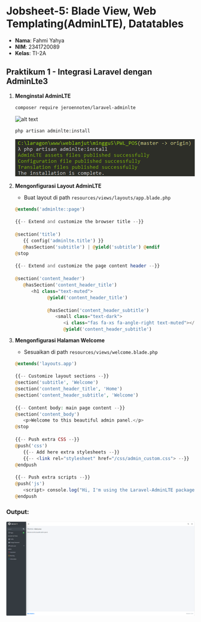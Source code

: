 # Jobsheet-5: Blade View, Web Templating(AdminLTE), Datatables

- **Nama**: Fahmi Yahya
- **NIM**: 2341720089
- **Kelas**: TI-2A

## Praktikum 1 - Integrasi Laravel dengan AdminLte3

1. **Menginstal AdminLTE**
   ```bash
   composer require jeroennoten/laravel-adminlte
    ```
   ![alt text](ss/1.1.png)

   ```bash
   php artisan adminlte:install
   ```
   ![alt text](ss/1.2.png)

2. **Mengonfigurasi Layout AdminLTE**
   - Buat layout di path `resources/views/layouts/app.blade.php`
   <div style="max-height: 350px; overflow-y: auto;">

   ```php
   @extends('adminlte::page') 
 
   {{-- Extend and customize the browser title --}} 
   
   @section('title') 
      {{ config('adminlte.title') }} 
      @hasSection('subtitle') | @yield('subtitle') @endif 
   @stop 
   
   {{-- Extend and customize the page content header --}} 
   
   @section('content_header') 
      @hasSection('content_header_title') 
         <h1 class="text-muted"> 
               @yield('content_header_title') 
   
               @hasSection('content_header_subtitle') 
                  <small class="text-dark"> 
                     <i class="fas fa-xs fa-angle-right text-muted"></i> 
                     @yield('content_header_subtitle') 
                  </small> 
               @endif 
         </h1> 
      @endif 
   @stop 
   
   {{-- Rename section content to content_body --}} 
   
   @section('content') 
      @yield('content_body') 
   @stop 
   
   {{-- Create a common footer --}} 
   
   @section('footer') 
      <div class="float-right"> 
         Version: {{ config('app.version', '1.0.0') }} 
      </div> 
   
      <strong>
         <a href="{{ config('app.company_url', '#') }}"> 
               {{ config('app.company_name', 'My company') }} 
         </a> 
      </strong> 
   @stop 
   
   {{-- Add common Javascript/Jquery code --}} 
   
   @push('js') 
   <script> 
   
      $(document).ready(function() { 
         // Add your common script logic here... 
      }); 
   
   </script> 
   @endpush 
   
   {{-- Add common CSS customizations --}} 
   
   @push('css') 
   <style type="text/css"> 
   
      {{-- You can add AdminLTE customizations here --}} 
      /* 
      .card-header { 
         border-bottom: none; 
      } 
      .card-title { 
         font-weight: 600; 
      } 
      */ 
   </style> 
   @endpush
   ```

3. **Mengonfigurasi Halaman Welcome**
   - Sesuaikan di path `resources/views/welcome.blade.php`
   ```php
   @extends('layouts.app')

   {{-- Customize layout sections --}}
   @section('subtitle', 'Welcome')
   @section('content_header_title', 'Home')
   @section('content_header_subtitle', 'Welcome')

   {{-- Content body: main page content --}}
   @section('content_body')
      <p>Welcome to this beautiful admin panel.</p>
   @stop

   {{-- Push extra CSS --}}
   @push('css')
      {{-- Add here extra stylesheets --}}
      {{-- <link rel="stylesheet" href="/css/admin_custom.css"> --}}
   @endpush

   {{-- Push extra scripts --}}
   @push('js')
      <script> console.log("Hi, I'm using the Laravel-AdminLTE package!"); </script>
   @endpush
   ```
    
### Output:
![alt text](ss/1.3.png)

